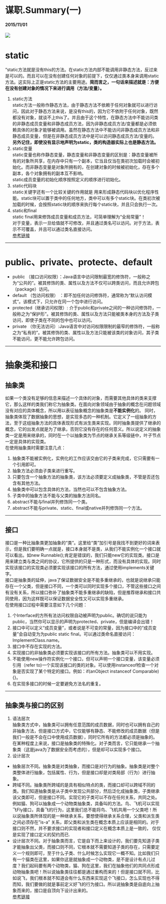 # 谋职.Summary(一)
#### 2015/11/01

![](http://7xjjaw.com1.z0.glb.clouddn.com/hexo/Summaryword-cloud-coding-vector-1695410.jpg)  

# static

“static方法就是没有this的方法。在static方法内部不能调用非静态方法，反过来是可以的。而且可以在没有创建任何对象的前提下，仅仅通过类本身来调用static方法。这实际上正是static方法的主要用途。**简而言之，一句话来描述就是：方便在没有创建对象的情况下来进行调用（方法/变量）。**

1.  static方法  
    static方法一般称作静态方法，由于静态方法不依赖于任何对象就可以进行访问，因此对于静态方法来说，是没有this的，因为它不依附于任何对象，既然都没有对象，就谈不上this了。并且由于这个特性，在静态方法中不能访问类的非静态成员变量和非静态成员方法，因为非静态成员方法/变量都是必须依赖具体的对象才能够被调用。虽然在静态方法中不能访问非静态成员方法和非静态成员变量，但是在非静态成员方法中是可以访问静态成员方法/变量的。  
    **另外记住，即使没有显示地声明为static，类的构造器实际上也是静态方法。**
2.  static变量  
    static变量也称作静态变量，静态变量和非静态变量的区别是：静态变量被所有的对象所共享，在内存中只有一个副本，它当且仅当在类初次加载时会被初始化。而非静态变量是对象所拥有的，在创建对象的时候被初始化，存在多个副本，各个对象拥有的副本互不影响。  
    static成员变量的初始化顺序按照定义的顺序进行初始化。
3.  static代码块  
    static关键字还有一个比较关键的作用就是 用来形成静态代码块以优化程序性能。static块可以置于类中的任何地方，类中可以有多个static块。在类初次被加载的时候，会按照static块的顺序来执行每个static块，并且只会执行一次。
4.  static和final  
    static final用来修饰成员变量和成员方法，可简单理解为“全局常量”！  
    对于变量，表示一旦给值就不可修改，并且通过类名可以访问。对于方法，表示不可覆盖，并且可以通过类名直接访问。  
    [参考链接](http://www.cnblogs.com/dolphin0520/p/3799052.html)

* * *

# public、private、protecte、default

+   public （接口访问权限）：Java语言中访问限制最宽的修饰符，一般称之为“公共的”。被其修饰的类、属性以及方法不仅可以跨类访问，而且允许跨包（package）访问。
+   default （包访问权限） ：即不加任何访问修饰符，通常称为“默认访问模式“。该模式下，只允许在同一个包中进行访问。
+   protected（继承访问权限）: 介于public和private之间的一种访问修饰符，一般称之为“保护形”。被其修饰的类、属性以及方法只能被类本身的方法及子类访问，即使子类在不同的包中也可以访问。
+   private （你无法访问）:Java语言中对访问权限限制的最窄的修饰符，一般称之为“私有的”。被其修饰的类、属性以及方法只能被该类的对象访问，其子类不能访问，更不能允许跨包访问。

* * *

# 抽象类和接口

## 抽象类

如果一个类没有足够的信息来描述一个具体的对象，而需要其他具体的类来支撑它，那么这样的类我们称它为抽象类。在面向对象领域由于抽象的概念在问题领域没有对应的具体概念，所以用以表征抽象概念的抽象类是**不能实例化**的。 同时，抽象类体现了数据抽象的思想，是实现多态的一种机制。它定义了一组抽象的方法，至于这组抽象方法的具体表现形式有派生类来实现。同时抽象类提供了继承的概念，它的出发点就是为了继承，否则它没有存在的任何意义。所以说定义的抽象类一定是用来继承的，同时在一个以抽象类为节点的继承关系等级链中，叶子节点一定是具体的实现类。  
在使用抽象类时需要注意几点：

1.  抽象类不能被实例化，实例化的工作应该交由它的子类来完成，它只需要有一个引用即可。
2.  抽象方法必须由子类来进行重写。
3.  只要包含一个抽象方法的抽象类，该方法必须要定义成抽象类，不管是否还包含有其他方法。
4.  抽象类中可以包含具体的方法，当然也可以不包含抽象方法。
5.  子类中的抽象方法不能与父类的抽象方法同名。
6.  abstract不能与final并列修饰同一个类。
7.  abstract不能与private、static、final或native并列修饰同一个方法。

* * *

## 接口

接口是一种比抽象类更加抽象的“类”。这里给“类”加引号是我找不到更好的词来表示，但是我们要明确一点就是，接口本身就不是类，从我们不能实例化一个接口就可以看出。如new Runnable();肯定是错误的，我们只能new它的实现类。接口是用来建立类与类之间的协议，它所提供的只是一种形式，而没有具体的实现。同时实现该接口的实现类必须要实现该接口的所有方法，通过使用implements关键字。  
接口是抽象类的延伸，java了保证数据安全是不能多重继承的，也就是说继承只能存在一个父类，但是接口不同，一个类可以同时实现多个接口，不管这些接口之间有没有关系，所以接口弥补了抽象类不能多重继承的缺陷，但是推荐继承和接口共同使用，因为这样既可以保证数据安全性又可以实现多重继承。  
在使用接口过程中需要注意如下几个问题：

1.  个Interface的方所有法访问权限自动被声明为public。确切的说只能为public，当然你可以显示的声明为protected、private，但是编译会出错！
2.  接口中可以定义“成员变量”，或者说是不可变的常量，因为接口中的“成员变量”会自动变为为public static final。可以通过类命名直接访问：ImplementClass.name。
3.  接口中不存在实现的方法。
4.  实现接口的非抽象类必须要实现该接口的所有方法。抽象类可以不用实现。
5.  不能使用new操作符实例化一个接口，但可以声明一个接口变量，该变量必须引用（refer to)一个实现该接口的类的对象。可以使用instanceof检查一个对象是否实现了某个特定的接口。例如：if(anObject instanceof Comparable){}。
6.  在实现多接口的时候一定要避免方法名的重复。

* * *

## 抽象类与接口的区别

1.  语法层次  
    抽象类方式中，抽象类可以拥有任意范围的成员数据，同时也可以拥有自己的非抽象方法，但是接口方式中，它仅能够有静态、不能修改的成员数据（但是我们一般是不会在口中使用成员数据），同时它所有的方法都必须是抽象的。在某种程度上来说，接口是抽象类的特殊化。对子类而言，它只能继承一个抽象类（这是java为了数据安全而考虑的），但是却可以实现多个接口。
2.  设计层次

+   抽象层次不同。抽象类是对类抽象，而接口是对行为的抽象。抽象类是对整个类整体进行抽象，包括属性、行为，但是接口却是对类局部（行为）进行抽象。
+   跨域不同。抽象类所跨域的是具有相似特点的类，而接口却可以跨域不同的类。我们知道抽象类是从子类中发现公共部分，然后泛化成抽象类，子类继承该父类即可，但是接口不同。实现它的子类可以不存在任何关系，共同之处。例如猫、狗可以抽象成一个动物类抽象类，具备叫的方法。鸟、飞机可以实现飞Fly接口，具备飞的行为，这里我们总不能将鸟、飞机共用一个父类吧！所以说抽象类所体现的是一种继承关系，要想使得继承关系合理，父类和派生类之间必须存在”is-a” 关系，即父类和派生类在概念本质上应该是相同的。对于接口则不然，并不要求接口的实现者和接口定义在概念本质上是一致的， 仅仅是实现了接口定义的契约而已.
+   设计层次不同。对于抽象类而言，它是自下而上来设计的，我们要先知道子类才能抽象出父类，而接口则不同，它根本就不需要知道子类的存在，只需要定义一个规则即可，至于什么子类、什么时候怎么实现它一概不知。比如我们只有一个猫类在这里，如果你这是就抽象成一个动物类，是不是设计有点儿过度？我们起码要有两个动物类，猫、狗在这里，我们在抽象他们的共同点形成动物抽象类吧！所以说抽象类往往都是通过重构而来的！但是接口就不同，比如说飞，我们根本就不知道会有什么东西来实现这个飞接口，怎么实现也不得而知，我们要做的就是事前定义好飞的行为接口。所以说抽象类是自底向上抽象而来的，接口是自顶向下设计出来的。  
    [参考链接](http://blog.csdn.net/chenssy/article/details/12858267)